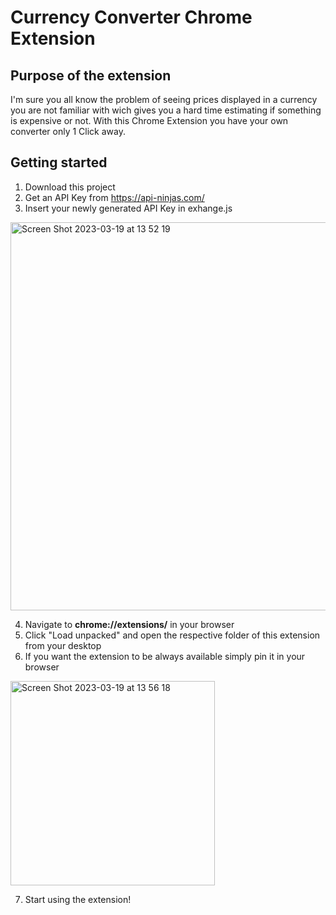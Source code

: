 # Currency Converter Chrome Extension

## Purpose of the extension
I'm sure you all know the problem of seeing prices displayed in a currency you are not familiar with wich gives you a hard time estimating if something is expensive or not. With this Chrome Extension you have your own converter only 1 Click away. 

## Getting started

1. Download this project
2. Get an API Key from https://api-ninjas.com/
3. Insert your newly generated API Key in exhange.js

 <img width="621" alt="Screen Shot 2023-03-19 at 13 52 19" src="https://user-images.githubusercontent.com/64362067/226176456-0b307ad9-0ade-4970-b5e3-4ffb25bc7928.png">

4. Navigate to **chrome://extensions/** in your browser
5. Click "Load unpacked" and open the respective folder of this extension from your desktop
6. If you want the extension to be always available simply pin it in your browser 

<img width="327" alt="Screen Shot 2023-03-19 at 13 56 18" src="https://user-images.githubusercontent.com/64362067/226176627-8e1d51bd-e9cf-435f-b600-0d05ec8e36d2.png">

7. Start using the extension!

